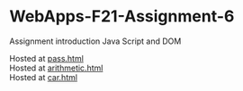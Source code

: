 # WebApps-F21-Assignment-6
Assignment introduction Java Script and DOM

Hosted at [pass.html](https://44-563-webapps-f21.github.io/webapps-f21-assignment-6-tsytsykvitaliy/pass.html)  
Hosted at [arithmetic.html](https://44-563-webapps-f21.github.io/webapps-f21-assignment-6-tsytsykvitaliy/arithmetic.html)  
Hosted at [car.html](https://44-563-webapps-f21.github.io/webapps-f21-assignment-6-tsytsykvitaliy/car.html)  
